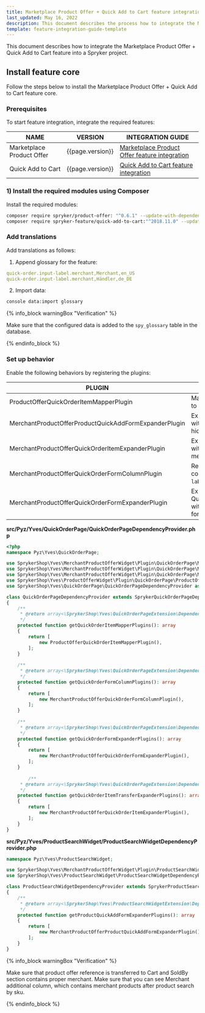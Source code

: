 ```yaml
---
title: Marketplace Product Offer + Quick Add to Cart feature integration
last_updated: May 16, 2022
description: This document describes the process how to integrate the Marketplace Product Offer + Quick Add to Cart feature into a Spryker project.
template: feature-integration-guide-template
---
```


This document describes how to integrate the Marketplace Product Offer + Quick Add to Cart feature into a Spryker project.

## Install feature core

Follow the steps below to install the Marketplace Product Offer + Quick Add to Cart feature core.

### Prerequisites

To start feature integration, integrate the required features:


| NAME | VERSION | INTEGRATION GUIDE |
| --------------- | ------- | ---------- |
| Marketplace Product Offer | {{page.version}} | [Marketplace Product Offer feature integration](/docs/marketplace/dev/feature-integration-guides/{{page.version}}/marketplace-product-offer-feature-integration.html) |
| Quick Add to Cart | {{page.version}} | [Quick Add to Cart feature integration](/docs/scos/dev/feature-integration-guides/{{page.version}}/quick-add-to-cart-feature-integration.html) |


### 1) Install the required modules using Composer

Install the required modules:

```bash
composer require spryker/product-offer: "^0.6.1" --update-with-dependencies
composer require spryker-feature/quick-add-to-cart:"^2018.11.0" --update-with-dependencies
```

### Add translations

Add translations as follows:

1. Append glossary for the feature:

```yaml
quick-order.input-label.merchant,Merchant,en_US
quick-order.input-label.merchant,Händler,de_DE
```

2. Import data:

```bash
console data:import glossary
```

{% info_block warningBox "Verification" %}

Make sure that the configured data is added to the `spy_glossary` table in the database.

{% endinfo_block %}

### Set up behavior

Enable the following behaviors by registering the plugins:

| PLUGIN                                                | DESCRIPTION                                                                               | PREREQUISITES | NAMESPACE                                                              |
|-------------------------------------------------------|-------------------------------------------------------------------------------------------|---------------|------------------------------------------------------------------------|
| ProductOfferQuickOrderItemMapperPlugin                | Maps product offer reference to QuickOrderItem transfer.                                  |               | SprykerShop\Yves\ProductOfferWidget\Plugin\QuickOrderPage              |
| MerchantProductOfferProductQuickAddFormExpanderPlugin | Expands `ProductQuickAddForm` with `product_offer_reference` hidden field.                |               | SprykerShop\Yves\MerchantProductOfferWidget\Plugin\ProductSearchWidget |
| MerchantProductOfferQuickOrderItemExpanderPlugin      | Expands provided ItemTransfer with `ProductOfferStorage` merchant reference.              |               | SprykerShop\Yves\MerchantProductOfferWidget\Plugin\QuickOrderPage      |
| MerchantProductOfferQuickOrderFormColumnPlugin        | Returns glossary key for column title `quick-order.input-label.merchant` to be displayed. |               | SprykerShop\Yves\MerchantProductOfferWidget\Plugin\QuickOrderPage      |
| MerchantProductOfferQuickOrderFormExpanderPlugin      | Expands QuickOrderItemEmbeddedForm with `product_offer_reference` form field.             |               | SprykerShop\Yves\MerchantProductOfferWidget\Plugin\QuickOrderPage      |


**src/Pyz/Yves/QuickOrderPage/QuickOrderPageDependencyProvider.php**

```php
<?php
namespace Pyz\Yves\QuickOrderPage;

use SprykerShop\Yves\MerchantProductOfferWidget\Plugin\QuickOrderPage\MerchantProductOfferQuickOrderFormColumnPlugin;
use SprykerShop\Yves\MerchantProductOfferWidget\Plugin\QuickOrderPage\MerchantProductOfferQuickOrderFormExpanderPlugin;
use SprykerShop\Yves\MerchantProductOfferWidget\Plugin\QuickOrderPage\MerchantProductOfferQuickOrderItemExpanderPlugin;
use SprykerShop\Yves\ProductOfferWidget\Plugin\QuickOrderPage\ProductOfferQuickOrderItemMapperPlugin;
use SprykerShop\Yves\QuickOrderPage\QuickOrderPageDependencyProvider as SprykerQuickOrderPageDependencyProvider;

class QuickOrderPageDependencyProvider extends SprykerQuickOrderPageDependencyProvider
{
    /**
     * @return array<\SprykerShop\Yves\QuickOrderPageExtension\Dependency\Plugin\QuickOrderItemMapperPluginInterface>
     */
    protected function getQuickOrderItemMapperPlugins(): array
    {
        return [
            new ProductOfferQuickOrderItemMapperPlugin(),
        ];
    }
    
    /**
     * @return array<\SprykerShop\Yves\QuickOrderPageExtension\Dependency\Plugin\QuickOrderFormColumnPluginInterface>
     */
    protected function getQuickOrderFormColumnPlugins(): array
    {
        return [
            new MerchantProductOfferQuickOrderFormColumnPlugin(),
        ];
    }
    
    /**
     * @return array<\SprykerShop\Yves\QuickOrderPageExtension\Dependency\Plugin\QuickOrderFormExpanderPluginInterface>
     */
    protected function getQuickOrderFormExpanderPlugins(): array
    {
        return [
            new MerchantProductOfferQuickOrderFormExpanderPlugin(),
        ];
    }
    
        /**
     * @return array<\SprykerShop\Yves\QuickOrderPageExtension\Dependency\Plugin\QuickOrderItemExpanderPluginInterface>
     */
    protected function getQuickOrderItemTransferExpanderPlugins(): array
    {
        return [
            new MerchantProductOfferQuickOrderItemExpanderPlugin(),
        ];
    }
}
```

**src/Pyz/Yves/ProductSearchWidget/ProductSearchWidgetDependencyProvider.php**

```php
namespace Pyz\Yves\ProductSearchWidget;

use SprykerShop\Yves\MerchantProductOfferWidget\Plugin\ProductSearchWidget\MerchantProductOfferProductQuickAddFormExpanderPlugin;
use SprykerShop\Yves\ProductSearchWidget\ProductSearchWidgetDependencyProvider as SprykerProductSearchWidgetDependencyProvider;

class ProductSearchWidgetDependencyProvider extends SprykerProductSearchWidgetDependencyProvider
{
    /**
     * @return array<\SprykerShop\Yves\ProductSearchWidgetExtension\Dependency\Plugin\ProductQuickAddFormExpanderPluginInterface>
     */
    protected function getProductQuickAddFormExpanderPlugins(): array
    {
        return [
            new MerchantProductOfferProductQuickAddFormExpanderPlugin(),
        ];
    }
}
```

{% info_block warningBox "Verification" %}

Make sure that product offer reference is transferred to Cart and SoldBy section contains proper merchant.
Make sure that you can see Merchant additional column, which contains merchant products after product search by sku.

{% endinfo_block %}
